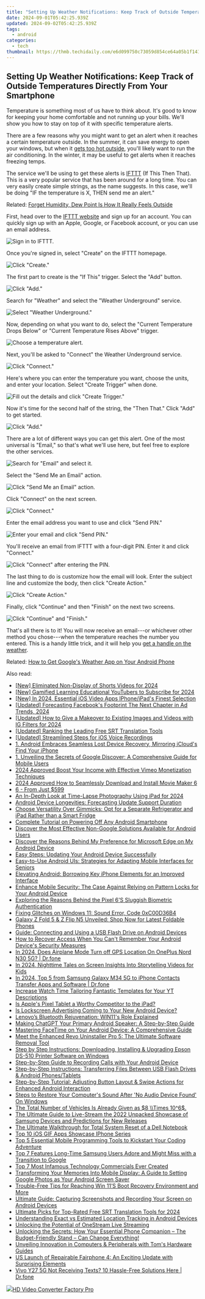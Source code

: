 ```yaml
---
title: "Setting Up Weather Notifications: Keep Track of Outside Temperatures Directly From Your Smartphone"
date: 2024-09-01T05:42:25.939Z
updated: 2024-09-02T05:42:25.939Z
tags:
  - android
categories:
  - tech
thumbnail: https://thmb.techidaily.com/e6d099750c73059d854ce64a05b1f14144b4ddd8add62154acc4588369eca37b.jpg
---
```


## Setting Up Weather Notifications: Keep Track of Outside Temperatures Directly From Your Smartphone

Temperature is something most of us have to think about. It's good to know for keeping your home comfortable and not running up your bills. We'll show you how to stay on top of it with specific temperature alerts.

 There are a few reasons why you might want to get an alert when it reaches a certain temperature outside. In the summer, it can save energy to open your windows, but when it [gets too hot outside](https://vp-tips.techidaily.com/updated-ultimate-enterprise-cloud-solutions-for-2024/), you'll likely want to run the air conditioning. In the winter, it may be useful to get alerts when it reaches freezing temps.

 The service we'll be using to get these alerts is [IFTTT](https://ifttt.com/home) (If This Then That). This is a very popular service that has been around for a long time. You can very easily create simple strings, as the name suggests. In this case, we'll be doing "IF the temperature is X, THEN send me an alert."

Related: [Forget Humidity, Dew Point Is How It Really Feels Outside](https://vp-tips.techidaily.com/updated-ultimate-enterprise-cloud-solutions-for-2024/) 

 First, head over to the [IFTTT website](https://ifttt.com/home) and sign up for an account. You can quickly sign up with an Apple, Google, or Facebook account, or you can use an email address.

![Sign in to IFTTT.](https://static1.howtogeekimages.com/wordpress/wp-content/uploads/2021/09/2021-09-10_16-04-03.png) 

 Once you're signed in, select "Create" on the IFTTT homepage.

![Click &quot;Create.&quot;](https://static1.howtogeekimages.com/wordpress/wp-content/uploads/2021/09/2021-09-10_16-13-50.png) 

 The first part to create is the "If This" trigger. Select the "Add" button.

![Click &quot;Add.&quot;](https://static1.howtogeekimages.com/wordpress/wp-content/uploads/2021/09/2021-09-10_16-14-55.png) 

 Search for "Weather" and select the "Weather Underground" service.

![Select &quot;Weather Underground.&quot;](https://static1.howtogeekimages.com/wordpress/wp-content/uploads/2021/09/2021-09-10_16-18-32.png) 

 Now, depending on what you want to do, select the "Current Temperature Drops Below" or "Current Temperature Rises Above" trigger.

![Choose a temperature alert.](https://static1.howtogeekimages.com/wordpress/wp-content/uploads/2021/09/2021-09-10_16-20-14.png) 

 Next, you'll be asked to "Connect" the Weather Underground service.

![Click &quot;Connect.&quot;](https://static1.howtogeekimages.com/wordpress/wp-content/uploads/2021/09/2021-09-10_16-21-16.png) 

 Here's where you can enter the temperature you want, choose the units, and enter your location. Select "Create Trigger" when done.

![Fill out the details and click &quot;Create Trigger.&quot;](https://static1.howtogeekimages.com/wordpress/wp-content/uploads/2021/09/2021-09-10_16-24-01.png) 

 Now it's time for the second half of the string, the "Then That." Click "Add" to get started.

![Click &quot;Add.&quot;](https://static1.howtogeekimages.com/wordpress/wp-content/uploads/2021/09/2021-09-10_16-25-48.png) 

 There are a lot of different ways you can get this alert. One of the most universal is "Email," so that's what we'll use here, but feel free to explore the other services.

![Search for &quot;Email&quot; and select it.](https://static1.howtogeekimages.com/wordpress/wp-content/uploads/2021/09/2021-09-10_16-27-53.png) 

 Select the "Send Me an Email" action.

![Click &quot;Send Me an Email&quot; action.](https://static1.howtogeekimages.com/wordpress/wp-content/uploads/2021/09/2021-09-10_16-28-30.png) 

 Click "Connect" on the next screen.

![Click &quot;Connect.&quot;](https://static1.howtogeekimages.com/wordpress/wp-content/uploads/2021/09/2021-09-10_16-28-58.png) 

 Enter the email address you want to use and click "Send PIN."

![Enter your email and click &quot;Send PIN.&quot;](https://static1.howtogeekimages.com/wordpress/wp-content/uploads/2021/09/2021-09-10_16-30-07.png) 

 You'll receive an email from IFTTT with a four-digit PIN. Enter it and click "Connect."

![Click &quot;Connect&quot; after entering the PIN.](https://static1.howtogeekimages.com/wordpress/wp-content/uploads/2021/09/2021-09-10_16-32-09.png) 

 The last thing to do is customize how the email will look. Enter the subject line and customize the body, then click "Create Action."

![Click &quot;Create Action.&quot;](https://static1.howtogeekimages.com/wordpress/wp-content/uploads/2021/09/2021-09-10_16-33-52.png) 

 Finally, click "Continue" and then "Finish" on the next two screens.

![Click &quot;Continue&quot; and &quot;Finish.&quot;](https://static1.howtogeekimages.com/wordpress/wp-content/uploads/2021/09/2021-09-10_16-39-23.png) 

 That's all there is to it! You will now receive an email---or whichever other method you chose---when the temperature reaches the number you entered. This is a handy little trick, and it will help you [get a handle on the weather](https://android-transfer.techidaily.com/how-to-transfer-data-from-vivo-t2-pro-5g-to-any-ios-devices-drfone-by-drfone-transfer-from-android-transfer-from-android/).

Related: [How to Get Google's Weather App on Your Android Phone](https://mondly-stories.techidaily.com/german-classrooms-revolutionized-by-mondlys-online-success/)

<ins class="adsbygoogle"
     style="display:block"
     data-ad-format="autorelaxed"
     data-ad-client="ca-pub-7571918770474297"
     data-ad-slot="1223367746"></ins>



<ins class="adsbygoogle"
     style="display:block"
     data-ad-client="ca-pub-7571918770474297"
     data-ad-slot="8358498916"
     data-ad-format="auto"
     data-full-width-responsive="true"></ins>

<span class="atpl-alsoreadstyle">Also read:</span>
<div><ul>
<li><a href="https://facebook-video-footage.techidaily.com/new-eliminated-non-display-of-shorts-videos-for-2024/"><u>[New] Eliminated  Non-Display of Shorts Videos for 2024</u></a></li>
<li><a href="https://eaxpv-info.techidaily.com/new-gamified-learning-educational-youtubers-to-subscribe-for-2024/"><u>[New] Gamified Learning  Educational YouTubers to Subscribe for 2024</u></a></li>
<li><a href="https://article-tips.techidaily.com/new-in-2024-essential-ios-video-apps-iphoneipads-finest-selection/"><u>[New] In 2024, Essential iOS Video Apps  IPhone/iPad's Finest Selection</u></a></li>
<li><a href="https://facebook-video-content.techidaily.com/updated-forecasting-facebooks-footprint-the-next-chapter-in-ad-trends-2024/"><u>[Updated] Forecasting Facebook's Footprint  The Next Chapter in Ad Trends, 2024</u></a></li>
<li><a href="https://instagram-videos.techidaily.com/updated-how-to-give-a-makeover-to-existing-images-and-videos-with-ig-filters-for-2024/"><u>[Updated] How to Give a Makeover to Existing Images and Videos with IG Filters for 2024</u></a></li>
<li><a href="https://extra-approaches.techidaily.com/updated-ranking-the-leading-free-srt-translation-tools/"><u>[Updated] Ranking the Leading Free SRT Translation Tools</u></a></li>
<li><a href="https://on-screen-recording.techidaily.com/updated-streamlined-steps-for-ios-voice-recordings/"><u>[Updated] Streamlined Steps for iOS Voice Recordings</u></a></li>
<li><a href="https://hardware-updates.techidaily.com/1-android-embraces-seamless-lost-device-recovery-mirroring-iclouds-find-your-iphone/"><u>1. Android Embraces Seamless Lost Device Recovery, Mirroring iCloud's Find Your iPhone</u></a></li>
<li><a href="https://hardware-updates.techidaily.com/1-unveiling-the-secrets-of-google-discover-a-comprehensive-guide-for-mobile-users/"><u>1. Unveiling the Secrets of Google Discover: A Comprehensive Guide for Mobile Users</u></a></li>
<li><a href="https://vimeo-videos.techidaily.com/2024-approved-boost-your-income-with-effective-vimeo-monetization-techniques/"><u>2024 Approved  Boost Your Income with Effective Vimeo Monetization Techniques</u></a></li>
<li><a href="https://some-knowledge.techidaily.com/2024-approved-how-to-seamlessly-download-and-install-movie-maker-6/"><u>2024 Approved  How to Seamlessly Download and Install Movie Maker 6</u></a></li>
<li><a href="https://hardware-updates.techidaily.com/6-from-just-599/"><u>6 - From Just $599</u></a></li>
<li><a href="https://digital-screen-recording.techidaily.com/an-in-depth-look-at-time-lapse-photography-using-ipad-for-2024/"><u>An In-Depth Look at Time-Lapse Photography Using iPad for 2024</u></a></li>
<li><a href="https://hardware-updates.techidaily.com/android-device-longevities-forecasting-update-support-duration/"><u>Android Device Longevities: Forecasting Update Support Duration</u></a></li>
<li><a href="https://hardware-updates.techidaily.com/choose-versatility-over-gimmicks-opt-for-a-separate-refrigerator-and-ipad-rather-than-a-smart-fridge/"><u>Choose Versatility Over Gimmicks: Opt for a Separate Refrigerator and iPad Rather than a Smart Fridge</u></a></li>
<li><a href="https://hardware-updates.techidaily.com/complete-tutorial-on-powering-off-any-android-smartphone/"><u>Complete Tutorial on Powering Off Any Android Smartphone</u></a></li>
<li><a href="https://hardware-updates.techidaily.com/discover-the-most-effective-non-google-solutions-available-for-android-users/"><u>Discover the Most Effective Non-Google Solutions Available for Android Users</u></a></li>
<li><a href="https://hardware-updates.techidaily.com/discover-the-reasons-behind-my-preference-for-microsoft-edge-on-my-android-device/"><u>Discover the Reasons Behind My Preference for Microsoft Edge on My Android Device</u></a></li>
<li><a href="https://hardware-updates.techidaily.com/easy-steps-updating-your-android-device-successfully/"><u>Easy Steps: Updating Your Android Device Successfully</u></a></li>
<li><a href="https://hardware-updates.techidaily.com/easy-to-use-android-uis-strategies-for-adapting-mobile-interfaces-for-seniors/"><u>Easy-to-Use Android UIs: Strategies for Adapting Mobile Interfaces for Seniors</u></a></li>
<li><a href="https://hardware-updates.techidaily.com/elevating-android-borrowing-key-iphone-elements-for-an-improved-interface/"><u>Elevating Android: Borrowing Key iPhone Elements for an Improved Interface</u></a></li>
<li><a href="https://hardware-updates.techidaily.com/enhance-mobile-security-the-case-against-relying-on-pattern-locks-for-your-android-device/"><u>Enhance Mobile Security: The Case Against Relying on Pattern Locks for Your Android Device</u></a></li>
<li><a href="https://hardware-updates.techidaily.com/exploring-the-reasons-behind-the-pixel-6s-sluggish-biometric-authentication/"><u>Exploring the Reasons Behind the Pixel 6'S Sluggish Biometric Authentication</u></a></li>
<li><a href="https://win11-tips.techidaily.com/fixing-glitches-on-windows-11-sound-error-code-0xc00d36b4/"><u>Fixing Glitches on Windows 11: Sound Error, Code 0xC00D36B4</u></a></li>
<li><a href="https://hardware-updates.techidaily.com/galaxy-z-fold-5-and-z-flip-n5-unveiled-shop-now-for-latest-foldable-phones/"><u>Galaxy Z Fold 5 & Z Flip N5 Unveiled: Shop Now for Latest Foldable Phones</u></a></li>
<li><a href="https://hardware-updates.techidaily.com/guide-connecting-and-using-a-usb-flash-drive-on-android-devices/"><u>Guide: Connecting and Using a USB Flash Drive on Android Devices</u></a></li>
<li><a href="https://hardware-updates.techidaily.com/how-to-recover-access-when-you-cant-remember-your-android-devices-security-measures/"><u>How to Recover Access When You Can't Remember Your Android Device's Security Measures</u></a></li>
<li><a href="https://review-topics.techidaily.com/in-2024-does-airplane-mode-turn-off-gps-location-on-oneplus-nord-n30-5g-drfone-by-drfone-virtual-android/"><u>In 2024, Does Airplane Mode Turn off GPS Location On OnePlus Nord N30 5G? | Dr.fone</u></a></li>
<li><a href="https://extra-skills.techidaily.com/in-2024-nighttime-tales-on-screen-insights-into-storytelling-videos-for-kids/"><u>In 2024, Nighttime Tales on Screen  Insights Into Storytelling Videos for Kids</u></a></li>
<li><a href="https://android-transfer.techidaily.com/in-2024-top-5-from-samsung-galaxy-m34-5g-to-iphone-contacts-transfer-apps-and-software-drfone-by-drfone-transfer-from-android-transfer-from-android/"><u>In 2024, Top 5 from Samsung Galaxy M34 5G to iPhone Contacts Transfer Apps and Software | Dr.fone</u></a></li>
<li><a href="https://youtube-videos.techidaily.com/increase-watch-time-tailoring-fantastic-templates-for-your-yt-descriptions/"><u>Increase Watch Time  Tailoring Fantastic Templates for Your YT Descriptions</u></a></li>
<li><a href="https://hardware-updates.techidaily.com/is-apples-pixel-tablet-a-worthy-competitor-to-the-ipad/"><u>Is Apple's Pixel Tablet a Worthy Competitor to the iPad?</u></a></li>
<li><a href="https://hardware-updates.techidaily.com/is-lockscreen-advertising-coming-to-your-new-android-device/"><u>Is Lockscreen Advertising Coming to Your New Android Device?</u></a></li>
<li><a href="https://driver-error.techidaily.com/lenovos-bluetooth-rejuvenation-win11s-role-explained/"><u>Lenovo’s Bluetooth Rejuvenation: WIN11's Role Explained</u></a></li>
<li><a href="https://hardware-updates.techidaily.com/making-chatgpt-your-primary-android-speaker-a-step-by-step-guide/"><u>Making ChatGPT Your Primary Android Speaker: A Step-by-Step Guide</u></a></li>
<li><a href="https://hardware-updates.techidaily.com/mastering-facetime-on-your-android-device-a-comprehensive-guide/"><u>Mastering FaceTime on Your Android Device: A Comprehensive Guide</u></a></li>
<li><a href="https://win-forum.techidaily.com/meet-the-enhanced-revo-uninstaller-pro-5-the-ultimate-software-removal-tool/"><u>Meet the Enhanced Revo Uninstaller Pro 5: The Ultimate Software Removal Tool</u></a></li>
<li><a href="https://hardware-help.techidaily.com/step-by-step-instructions-downloading-installing-and-upgrading-epson-ds-510-printer-software-on-windows/"><u>Step by Step Instructions: Downloading, Installing & Upgrading Epson DS-510 Printer Software on Windows</u></a></li>
<li><a href="https://hardware-updates.techidaily.com/step-by-step-guide-to-recording-calls-with-your-android-device/"><u>Step-by-Step Guide to Recording Calls with Your Android Device</u></a></li>
<li><a href="https://hardware-updates.techidaily.com/step-by-step-instructions-transferring-files-between-usb-flash-drives-and-android-phonestablets/"><u>Step-by-Step Instructions: Transferring Files Between USB Flash Drives & Android Phones/Tablets</u></a></li>
<li><a href="https://hardware-updates.techidaily.com/step-by-step-tutorial-adjusting-button-layout-and-swipe-actions-for-enhanced-android-interaction/"><u>Step-by-Step Tutorial: Adjusting Button Layout & Swipe Actions for Enhanced Android Interaction</u></a></li>
<li><a href="https://win-howtos.techidaily.com/steps-to-restore-your-computers-sound-after-no-audio-device-found-on-windows/"><u>Steps to Restore Your Computer's Sound After 'No Audio Device Found' On Windows</u></a></li>
<li><a href="https://hardware-updates.techidaily.com/the-total-number-of-vehicles-is-already-given-as-8-times-106/"><u>The Total Number of Vehicles Is Already Given as $8 \\Times 10^6$.</u></a></li>
<li><a href="https://hardware-updates.techidaily.com/the-ultimate-guide-to-live-stream-the-2022-unpacked-showcase-of-samsung-devices-and-predictions-for-new-releases/"><u>The Ultimate Guide to Live-Stream the 2022 Unpacked Showcase of Samsung Devices and Predictions for New Releases</u></a></li>
<li><a href="https://tech-recovery.techidaily.com/the-ultimate-walkthrough-for-total-system-reset-of-a-dell-notebook/"><u>The Ultimate Walkthrough for Total System Reset of a Dell Notebook</u></a></li>
<li><a href="https://extra-tips.techidaily.com/top-10-ios-gif-apps-showcase-iphone-series/"><u>Top 10 iOS GIF Apps Showcase  IPhone Series</u></a></li>
<li><a href="https://hardware-updates.techidaily.com/top-5-essential-mobile-programming-tools-to-kickstart-your-coding-adventure/"><u>Top 5 Essential Mobile Programming Tools to Kickstart Your Coding Adventure</u></a></li>
<li><a href="https://hardware-updates.techidaily.com/top-7-features-long-time-samsung-users-adore-and-might-miss-with-a-transition-to-google/"><u>Top 7 Features Long-Time Samsung Users Adore and Might Miss with a Transition to Google</u></a></li>
<li><a href="https://hardware-updates.techidaily.com/top-7-most-infamous-technology-commercials-ever-created/"><u>Top 7 Most Infamous Technology Commercials Ever Created</u></a></li>
<li><a href="https://hardware-updates.techidaily.com/transforming-your-memories-into-mobile-display-a-guide-to-setting-google-photos-as-your-android-screen-saver/"><u>Transforming Your Memories Into Mobile Display: A Guide to Setting Google Photos as Your Android Screen Saver</u></a></li>
<li><a href="https://blue-screen-error.techidaily.com/trouble-free-tips-for-reaching-win-11s-boot-recovery-environment-and-more/"><u>Trouble-Free Tips for Reaching Win 11’S Boot Recovery Environment and More</u></a></li>
<li><a href="https://hardware-updates.techidaily.com/ultimate-guide-capturing-screenshots-and-recording-your-screen-on-android-devices/"><u>Ultimate Guide: Capturing Screenshots and Recording Your Screen on Android Devices</u></a></li>
<li><a href="https://fox-links.techidaily.com/ultimate-picks-for-top-rated-free-srt-translation-tools-for-2024/"><u>Ultimate Picks for Top-Rated Free SRT Translation Tools for 2024</u></a></li>
<li><a href="https://hardware-updates.techidaily.com/understanding-exact-vs-estimated-location-tracking-in-android-devices/"><u>Understanding Exact vs Estimated Location Tracking in Android Devices</u></a></li>
<li><a href="https://vp-tips.techidaily.com/unlocking-the-potential-of-onestream-live-streaming/"><u>Unlocking the Potential of OneStream Live Streaming</u></a></li>
<li><a href="https://hardware-updates.techidaily.com/unlocking-the-secrets-how-your-essential-phone-companion-the-budget-friendly-stand-can-change-everything/"><u>Unlocking the Secrets: How Your Essential Phone Companion – The Budget-Friendly Stand – Can Change Everything!</u></a></li>
<li><a href="https://hardware-help.techidaily.com/unveiling-innovation-in-computers-and-peripherals-with-toms-hardware-guides/"><u>Unveiling Innovation in Computers & Peripherals with Tom's Hardware Guides</u></a></li>
<li><a href="https://hardware-updates.techidaily.com/us-launch-of-repairable-fairphone-4-an-exciting-update-with-surprising-elements/"><u>US Launch of Repairable Fairphone 4: An Exciting Update with Surprising Elements</u></a></li>
<li><a href="https://howto.techidaily.com/vivo-y27-5g-not-receiving-texts-10-hassle-free-solutions-here-drfone-by-drfone-fix-android-problems-fix-android-problems/"><u>Vivo Y27 5G Not Receiving Texts? 10 Hassle-Free Solutions Here | Dr.fone</u></a></li>
</ul></div>

<!-- affiliate ads begin -->
<a href="https://secure.2checkout.com/order/checkout.php?PRODS=4537546&QTY=1&AFFILIATE=108875&CART=1"><img src="https://secure.avangate.com/images/merchant/4b0a0290ad7df100b77e86839989a75e/products/7_copy_2_2_hdpro.png" border="0">HD Video Converter Factory Pro</a>
<!-- affiliate ads end -->